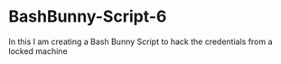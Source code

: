 # BashBunny-Script-6
In this I am creating a Bash Bunny Script to hack the credentials from a locked machine
